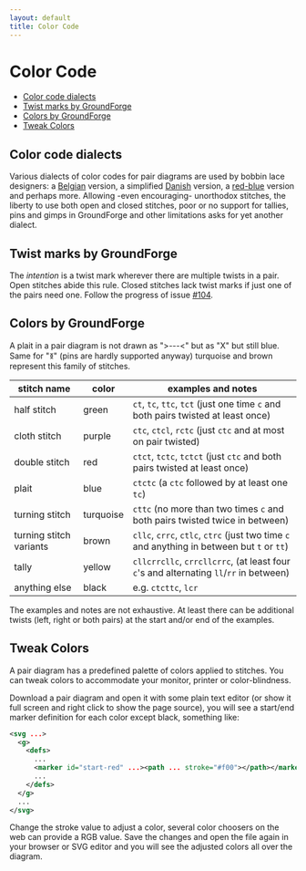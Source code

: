 ```yaml
---
layout: default
title: Color Code
---
```


Color Code
==========

- [Color code dialects](#color-code-dialects)
- [Twist marks by GroundForge](#twist-marks-by-groundforge)
- [Colors by GroundForge](#colors-by-groundforge)
- [Tweak Colors](#tweak-colors)


Color code dialects
-------------------

Various dialects of color codes for pair diagrams are used by bobbin lace designers:
a [Belgian] version, a simplified [Danish] version, a [red-blue] version and perhaps more.
Allowing -even encouraging- unorthodox stitches, the liberty to use both open and closed stitches,
poor or no support for tallies, pins and gimps in GroundForge and other limitations asks for yet another dialect.

[Belgian]: https://www.mail-archive.com/lace@arachne.com/msg51345.html
[Danish]: https://www.mail-archive.com/lace@arachne.com/msg51355.html
[red-blue]: http://susanroberts.info/Working%20diagrams%20-%20part%202.pdf


Twist marks by GroundForge
--------------------------

The _intention_ is a twist mark wherever there are multiple twists in a pair.
Open stitches abide this rule. Closed stitches lack twist marks if just one of the pairs need one.
Follow the progress of issue [#104](https://github.com/d-bl/GroundForge/issues/104).


Colors by GroundForge
---------------------

A plait in a pair diagram is not drawn as ">---<" but as "X" but still blue.
Same for "&#41289;" (pins are hardly supported anyway)
turquoise and brown represent this family of stitches.

stitch name             | color     | examples and notes
------------------------|-----------|--------------------------------------------
half stitch             | green     | `ct`, `tc`, `ttc`, `tct` (just one time `c` and both pairs twisted at least once)
cloth stitch            | purple    | `ctc`, `ctcl`, `rctc` (just `ctc` and at most on pair twisted)
double stitch           | red       | `ctct`, `tctc`, `tctct` (just `ctc` and both pairs twisted at least once)
plait                   | blue      | `ctctc` (a `ctc` followed by at least one `tc`)
turning stitch          | turquoise | `cttc` (no more than two times `c` and both pairs twisted twice in between)
turning stitch variants | brown     | `cllc`, `crrc`, `ctlc`, `ctrc` (just two time `c` and anything in between but `t` or `tt`)
tally                   | yellow    | `cllcrrcllc`, `crrcllcrrc`, (at least four `c`'s and alternating `ll`/`rr` in between)
anything else           | black     | e.g. `ctcttc`, `lcr`

The examples and notes are not exhaustive.
At least there can be additional twists (left, right or both pairs)
at the start and/or end of the examples.


Tweak Colors
------------

A pair diagram has a predefined palette of colors applied to stitches. You can tweak colors to accommodate your monitor, printer or color-blindness.

Download a pair diagram and open it with some plain text editor (or show it full screen and right click to show the page source), you will see a start/end marker definition for each color except black, something like:
```xml
<svg ...>
  <g>
    <defs>
      ...
      <marker id="start-red" ...><path ... stroke="#f00"></path></marker>
      ...
    </defs>
  </g>
  ...
</svg>
```

Change the stroke value to adjust a color, several color choosers on the web can provide a RGB value. Save the changes and open the file again in your browser or SVG editor and you will see the adjusted colors all over the diagram.
